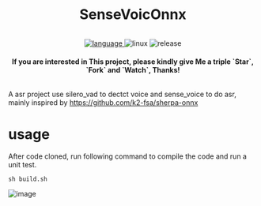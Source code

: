 <h1 align="center">SenseVoicOnnx </h1>
<div class="column" align="middle">
  <p align="center">
  </p>
  </a>
  <a href="https://en.cppreference.com/w/">
    <img src="https://img.shields.io/badge/Language-C++-blue.svg" alt="language"/>
  </a>
  <img src="https://img.shields.io/badge/platform-Linux-9cf.svg" alt="linux"/>
  <img src="https://img.shields.io/badge/Release-v0.1.0-green.svg" alt="release"/>

<h4 align="center">If you are interested in This project, please kindly give Me a triple `Star`, `Fork` and `Watch`, Thanks!</h4>
</div>

A asr project use silero_vad to dectct voice and sense_voice to do asr, mainly inspired by https://github.com/k2-fsa/sherpa-onnx
# usage
After code cloned, run following command to compile the code and run a unit test.
```
sh build.sh
```
![image](https://github.com/user-attachments/assets/60ae28e3-2f09-4c90-a502-f9ad5b27bd32)
</br>
